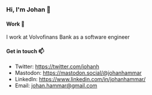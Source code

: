 ### Hi, I'm Johan 👋

#### Work :hammer:

I work at Volvofinans Bank as a software engineer

#### Get in touch :mailbox:

 - Twitter: https://twitter.com/johanh
 - Mastodon: https://mastodon.social/@johanhammar
 - LinkedIn: https://www.linkedin.com/in/johanhammar/
 - Email: johan.hammar@gmail.com
